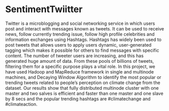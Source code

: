 # SentimentTwiitter
Twitter is a microblogging and social networking service in which users post and interact with messages known as tweets. It can be used to receive news, follow currently trending issue, follow high profile celebrities and information exchanges using Hashtags. Hashtags has widely been used to post tweets that allows users to apply users dynamic, user-generated tagging which makes it possible for others to find messages with specific content. The number of tweeter users are increasing, and this has generated huge amount of data. From these pools of billions of tweets, filtering them for a specific purpose plays a vital role. In this project, we have used Hadoop and MapReduce framework in single and multinode machines, and Decaying Window Algorithm to identify the most popular or trending tweets related to people’s perception on climate change from the dataset. Our results show that fully distributed multinode cluster with one master and two salves is efficient and faster than one master and one slave by 8 secs and the popular trending hashtags are #climatechange and #climateaction.
